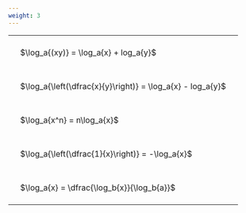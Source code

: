 ```yaml
---
weight: 3
---
```


<style type="text/css">
#T_df64a th.col_heading {
  text-align: left;
  font-size: 1em;
}
#T_df64a td {
  text-align: left;
  font-size: 1em;
  padding: 1.5em;
}
</style>
<table id="T_df64a">
  <thead>
  </thead>
  <tbody>
    <tr>
      <td id="T_df64a_row0_col0" class="data row0 col0" >$\log_a{(xy)} = \log_a{x} + log_a{y}$</td>
    </tr>
    <tr>
      <td id="T_df64a_row1_col0" class="data row1 col0" >$\log_a{\left(\dfrac{x}{y}\right)} = \log_a{x} - log_a{y}$</td>
    </tr>
    <tr>
      <td id="T_df64a_row2_col0" class="data row2 col0" >$\log_a{x^n} = n\log_a{x}$</td>
    </tr>
    <tr>
      <td id="T_df64a_row3_col0" class="data row3 col0" >$\log_a{\left(\dfrac{1}{x}\right)} = -\log_a{x}$</td>
    </tr>
    <tr>
      <td id="T_df64a_row4_col0" class="data row4 col0" >$\log_a{x} = \dfrac{\log_b{x}}{\log_b{a}}$</td>
    </tr>
  </tbody>
</table>
